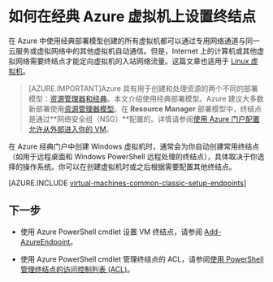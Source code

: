 <properties
	pageTitle="在经典 Windows 虚拟机上设置终结点 | Azure"
	description="了解如何在 Azure 经典门户中设置终结点以允许与 Azure 中的 Windows 虚拟机通信。"
	services="virtual-machines-windows"
	documentationCenter=""
	authors="cynthn"
	manager="timlt"
	editor=""
	tags="azure-service-management"/>

<tags
	ms.service="virtual-machines-windows"
	ms.date="04/19/2016"
	wacn.date="06/29/2016"/>

# 如何在经典 Azure 虚拟机上设置终结点

在 Azure 中使用经典部署模型创建的所有虚拟机都可以通过专用网络通道与同一云服务或虚拟网络中的其他虚拟机自动通信。但是，Internet 上的计算机或其他虚拟网络需要终结点才能定向虚拟机的入站网络流量。这篇文章也适用于 [Linux 虚拟机](/documentation/articles/virtual-machines-linux-classic-setup-endpoints)。

> [AZURE.IMPORTANT]Azure 具有用于创建和处理资源的两个不同的部署模型：[资源管理器和经典](/documentation/articles/resource-manager-deployment-model)。本文介绍使用经典部署模型。Azure 建议大多数新部署使用[资源管理器模型](/documentation/articles/virtual-machines-windows-nsg-quickstart-portal)。在 **Resource Manager** 部署模型中，终结点是通过**网络安全组（NSG）**配置的。详情请参阅[使用 Azure 门户配置允许从外部进入你的 VM](/documentation/articles/virtual-machines-windows-nsg-quickstart-portal)。


在 Azure 经典门户中创建 Windows 虚拟机时，通常会为你自动创建常用终结点（如用于远程桌面和 Windows PowerShell 远程处理的终结点），具体取决于你选择的操作系统。你可以在创建虚拟机时或之后根据需要配置其他终结点。

[AZURE.INCLUDE [virtual-machines-common-classic-setup-endpoints](../includes/virtual-machines-common-classic-setup-endpoints.md)]

## 下一步


* 使用 Azure PowerShell cmdlet 设置 VM 终结点，请参阅 [Add-AzureEndpoint](https://msdn.microsoft.com/zh-cn/library/azure/dn495300.aspx)。

* 使用 Azure PowerShell cmdlet 管理终结点的 ACL，请参阅[使用 PowerShell 管理终结点的访问控制列表 (ACL)](/documentation/articles/virtual-networks-acl-powershell)。

<!---HONumber=Mooncake_0215_2016-->